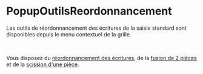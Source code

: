 # PopupOutilsReordonnancement

Les outils de réordonnancement des écritures de la 
 saisie standard sont disponibles depuis le menu contextuel de la grille.


 


Vous disposez du [réordonnancement des écritures](PopupRéordonnancementEcritures.md), 
 de la [fusion 
 de 2 pièces](PopupFusionPieces.md) et de la [scission d'une pièce](PopupScissionPiece.md).

